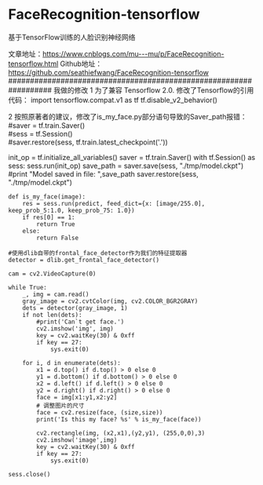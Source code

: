 # FaceRecognition-tensorflow
基于TensorFlow训练的人脸识别神经网络

文章地址：https://www.cnblogs.com/mu---mu/p/FaceRecognition-tensorflow.html
Github地址：https://github.com/seathiefwang/FaceRecognition-tensorflow
##################################################################
我做的修改
1 为了兼容 Tensorflow 2.0. 修改了Tensorflow的引用代码：
import tensorflow.compat.v1 as tf
tf.disable_v2_behavior()

2 按照原著者的建议，修改了is_my_face.py部分语句导致的Saver_path报错：
#saver = tf.train.Saver()  
#sess = tf.Session()  
#saver.restore(sess, tf.train.latest_checkpoint('.'))  

init_op = tf.initialize_all_variables() 
saver = tf.train.Saver() 
with tf.Session() as sess:
    sess.run(init_op)
    save_path = saver.save(sess, "./tmp/model.ckpt")
    #print "Model saved in file: ",save_path
    saver.restore(sess, "./tmp/model.ckpt")
    
    
       
    def is_my_face(image):  
        res = sess.run(predict, feed_dict={x: [image/255.0], keep_prob_5:1.0, keep_prob_75: 1.0})  
        if res[0] == 1:  
            return True  
        else:  
            return False  
    
    #使用dlib自带的frontal_face_detector作为我们的特征提取器
    detector = dlib.get_frontal_face_detector()
    
    cam = cv2.VideoCapture(0)  
       
    while True:  
        _, img = cam.read()  
        gray_image = cv2.cvtColor(img, cv2.COLOR_BGR2GRAY)
        dets = detector(gray_image, 1)
        if not len(dets):
            #print('Can`t get face.')
            cv2.imshow('img', img)
            key = cv2.waitKey(30) & 0xff  
            if key == 27:
                sys.exit(0)
                
        for i, d in enumerate(dets):
            x1 = d.top() if d.top() > 0 else 0
            y1 = d.bottom() if d.bottom() > 0 else 0
            x2 = d.left() if d.left() > 0 else 0
            y2 = d.right() if d.right() > 0 else 0
            face = img[x1:y1,x2:y2]
            # 调整图片的尺寸
            face = cv2.resize(face, (size,size))
            print('Is this my face? %s' % is_my_face(face))
    
            cv2.rectangle(img, (x2,x1),(y2,y1), (255,0,0),3)
            cv2.imshow('image',img)
            key = cv2.waitKey(30) & 0xff
            if key == 27:
                sys.exit(0)
      
    sess.close() 

